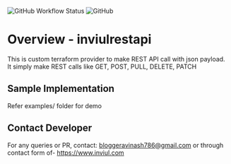 ![GitHub Workflow Status](https://img.shields.io/github/workflow/status/inviul/terraform-provider-inviulrestapi/release)
![GitHub](https://img.shields.io/github/license/inviul/terraform-provider-inviulrestapi)
# Overview - inviulrestapi
This is custom terraform provider to make REST API call with json payload. It simply make REST calls like GET, POST, PULL, DELETE, PATCH

## Sample Implementation
Refer examples/ folder for demo

## Contact Developer
For any queries or PR, contact: bloggeravinash786@gmail.com
or through contact form of- https://www.inviul.com

